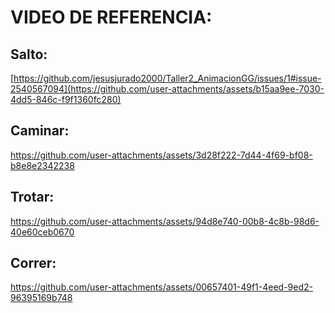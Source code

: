 # VIDEO DE REFERENCIA:
## Salto:
[https://github.com/jesusjurado2000/Taller2_AnimacionGG/issues/1#issue-2540567094](https://github.com/user-attachments/assets/b15aa9ee-7030-4dd5-846c-f9f1360fc280)
## Caminar:
https://github.com/user-attachments/assets/3d28f222-7d44-4f69-bf08-b8e8e2342238
## Trotar:
https://github.com/user-attachments/assets/94d8e740-00b8-4c8b-98d6-40e60ceb0670
## Correr:
https://github.com/user-attachments/assets/00657401-49f1-4eed-9ed2-96395169b748
